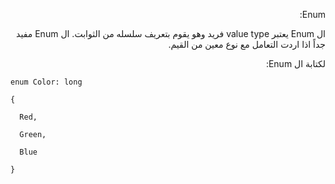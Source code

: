 ﻿<p  dir="RTL">
Enum:
</p>
<p  dir="RTL">
ال  Enum يعتبر value type فريد وهو يقوم بتعريف سلسله من الثوابت.  ال Enum مفيد جداً اذا اردت التعامل مع نوع معين من القيم.
</p>
<p  dir="RTL">
لكتابة ال Enum:
</p>


`enum Color: long`

`{`

`  Red,`

`  Green,`

`  Blue`

`}`

